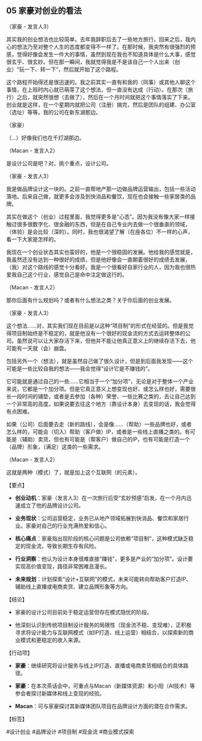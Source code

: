 ## 05 家豪对创业的看法
（家豪 - 发言人3）

其实我的创业想法也比较简单。去年我辞职后去了一些地方旅行，回来之后，我内心的想法乃至对整个人生的态度都变得不一样了。在那时候，我突然有很强烈的预感，觉得好像会发生一件大的事情，虽然到现在我也不知道具体是什么大事，感觉很玄乎、很玄妙。但在那一瞬间，我就觉得我是不是该自己一个人出来（创业）“玩一下、转一下”，然后就开始了这个路程。

这个路程开始得还是很迅速的。我之前其实一直有和我的（同事）或其他人聊这个事情，在上班时内心就已萌芽了这个想法，但一直没有达成（行动）。在那次（旅行）之后，就突然很想（去做了），然后在一个月时间就把这个事情落实了下来。创业就是这样，在一个星期内就把公司（注册）搞完，然后是团队的组建、办公室（选址）等等。我的公司在新东湖那边。

（家豪）

（...）好像我们也在千灯湖那边。

（Macan - 发言人2）

是设计公司是吧？对，挑个重点，设计公司。

（家豪 - 发言人3）

我是做品牌设计这一块的。之前一直帮地产那一边做品牌运营输出，包括一些活动落地。后来自己做，就更多会涉及到快消品和餐饮，现在也会接触一些家居类的品牌。

其实在做这个（创业）过程里面，我觉得更多是“心态”。因为我没有像大家一样接触过很多很数字化、很金融的东西，但是在自己专业内去做一个很垂直的领域，（体验）是会比较（深的）。同时，我也很渴望了解（在座各位）不一样的心声，看一下大家是怎样的。

我现在一个创业状态其实也蛮好的，他是一个很稳固的发展。他给我的感觉就是，我虽然还没有达到一种很好的成绩，但是他好像会一直朝着很好的成绩去发展，（我）对这个路线的感觉十分看好。我是一个很看好自家行业的人，因为我也很热爱我自己这个行业，感觉自己是命中注定做这行的。

（Macan - 发言人2）

那你后面有什么规划吗？或者有什么想法之类？关于你后面的创业发展。

（家豪 - 发言人3）

这个想法……对，其实我们现在目前是以这种“项目制”的形式在经营的。但是我觉得项目制始终是不稳定的，就是他没有一个很好的现金流的方式去运转整体的公司。虽然说可以让大家存活下来，但他并不能让他真正意义上的继续存活下去，他可能有一天就（会）崩盘。

包括另外一个（想法），就是虽然自己做了很久设计，但是到后面我发现——这个可能是一些比较自我的想法——我会觉得“设计它是不赚钱的”。

它可能就是通过自己的一些……它相当于一个“加分项”，无论是对于整体一个产业来说，它都是一个加分项。但是它真正意义上想变现也好、或怎么样也好，需要很长一段时间的铺垫，或者是去参加（各种）荣誉、一些比赛之类的，去让自己达到一个非常高的高度。如果说要去往这个地方（靠设计本身）去变现的话，我会觉得有点困难。

如果（公司）后面要去走（新的路线），会是像……（帮助）一些品牌也好，或者怎么样的，可能会（切入）帮助（客户做）IP，或者是一些线上直播之类的。有可能是（辅助）卖货，但也有可能是（帮客户）做自己的IP，也有可能是打造一个（品牌）形象，（满足）这类的一些需求。

（Macan - 发言人2）

这就是两种（模式）了，就是加上这个互联网（的元素）。

【要点】

- **创业动机**：家豪（发言人3）在一次旅行后受“玄妙预感”启发，在一个月内迅速成立了他的品牌设计公司。
    
- **业务现状**：公司运营稳定，业务已从地产领域拓展到快消品、餐饮和家居行业。家豪对自己的行业充满热爱和信心。
    
- **核心痛点**：家豪指出现阶段的核心问题是公司依赖“项目制”，这种模式缺乏稳定的现金流，导致长期生存有风险。
    
- **行业洞察**：他认为设计本身很难直接“赚钱”，更多是产业的“加分项”。设计要实现高价值变现，路径非常困难且漫长。
    
- **未来规划**：计划探索“设计+互联网”的模式，未来可能转向帮助客户打造IP、辅助线上直播或电商卖货、建立品牌形象等方向。
    

【结论】

- 家豪的设计公司目前处于稳定运营但存在模式隐忧的阶段。
    
- 他深刻认识到传统项目制设计服务的局限性（现金流不稳、变现难），正积极寻求将设计能力与互联网模式（如IP打造、线上运营）相结合，以探索新的商业模式和更稳定的收入来源。
    

【行动项】

- **家豪**：继续研究将设计服务与线上IP打造、直播或电商卖货相结合的具体路径。
    
- **家豪**：在本次茶话会中，可重点与Macan（新媒体资源）和小阳（AI技术）等参会者探讨新媒体和线上变现的经验。
    
- **Macan**：可与家豪探讨其新媒体团队项目在品牌设计方面的潜在合作需求。
    

【标签】

#设计创业 #品牌设计 #项目制 #现金流 #商业模式探索